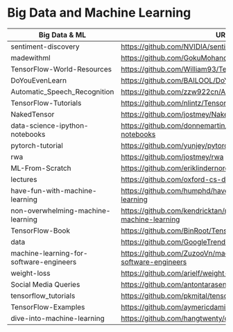 # Big Data and Machine Learning

| Big Data & ML  |                          URL                                                             |
|----------|------------------------------------------------------------------------------------------------|
|sentiment-discovery|https://github.com/NVIDIA/sentiment-discovery|
|madewithml|https://github.com/GokuMohandas/madewithml|
|TensorFlow-World-Resources|https://github.com/William93/TensorFlow-World-Resources|
|DoYouEvenLearn|https://github.com/BAILOOL/DoYouEvenLearn|
|Automatic_Speech_Recognition|https://github.com/zzw922cn/Automatic_Speech_Recognition|
|TensorFlow-Tutorials|https://github.com/nlintz/TensorFlow-Tutorials|
|NakedTensor|https://github.com/jostmey/NakedTensor|
|data-science-ipython-notebooks|https://github.com/donnemartin/data-science-ipython-notebooks|
|pytorch-tutorial|https://github.com/yunjey/pytorch-tutorial|
|rwa|https://github.com/jostmey/rwa|
|ML-From-Scratch|https://github.com/eriklindernoren/ML-From-Scratch|
|lectures|https://github.com/oxford-cs-deepnlp-2017/lectures|
|have-fun-with-machine-learning|https://github.com/humphd/have-fun-with-machine-learning|
|non-overwhelming-machine-learning|https://github.com/kendricktan/non-overwhelming-machine-learning|
|TensorFlow-Book|https://github.com/BinRoot/TensorFlow-Book|
|data|https://github.com/GoogleTrends/data|
|machine-learning-for-software-engineers|https://github.com/ZuzooVn/machine-learning-for-software-engineers|
|weight-loss|https://github.com/arielf/weight-loss|
|Social Media Queries|https://github.com/antontarasenko/smq|
|tensorflow_tutorials|https://github.com/pkmital/tensorflow_tutorials|
|TensorFlow-Examples|https://github.com/aymericdamien/TensorFlow-Examples|
|dive-into-machine-learning|https://github.com/hangtwenty/dive-into-machine-learning|